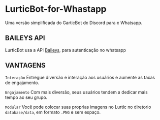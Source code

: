 # LurticBot-for-Whastapp

Uma versão simplificada do GarticBot do Discord para o Whatsapp.

## BAILEYS API

LurticBot usa a API [Baileys](https://github.com/adiwajshing/Baileys), para autenticação no whatsapp

## VANTAGENS

`Interação` Entregue diversão e interação aos usuários e aumente as taxas de engajamento.

`Engajamento` Com mais diversão, seus usuários tendem a dedicar mais tempo ao seu grupo.

`Modular` Você pode colocar suas proprias imagens no Lurtic no diretorio `database/data`, em formato `.PNG` e sem espaço.
